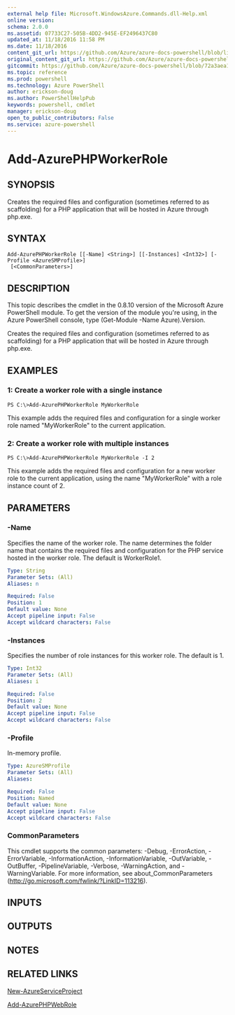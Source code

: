 ```yaml
---
external help file: Microsoft.WindowsAzure.Commands.dll-Help.xml
online version: 
schema: 2.0.0
ms.assetid: 07733C27-505B-4DD2-945E-EF2496437C80
updated_at: 11/18/2016 11:58 PM
ms.date: 11/18/2016
content_git_url: https://github.com/Azure/azure-docs-powershell/blob/live/azureps-cmdlets-docs/ServiceManagement/Azure.Compute/v2.1.0/Add-AzurePHPWorkerRole.md
original_content_git_url: https://github.com/Azure/azure-docs-powershell/blob/live/azureps-cmdlets-docs/ServiceManagement/Azure.Compute/v2.1.0/Add-AzurePHPWorkerRole.md
gitcommit: https://github.com/Azure/azure-docs-powershell/blob/72a3aea1f1ed5e83ed5c6c8596a219daeabbbe22/azureps-cmdlets-docs/ServiceManagement/Azure.Compute/v2.1.0/Add-AzurePHPWorkerRole.md
ms.topic: reference
ms.prod: powershell
ms.technology: Azure PowerShell
author: erickson-doug
ms.author: PowerShellHelpPub
keywords: powershell, cmdlet
manager: erickson-doug
open_to_public_contributors: False
ms.service: azure-powershell
---
```


# Add-AzurePHPWorkerRole

## SYNOPSIS
Creates the required files and configuration (sometimes referred to as scaffolding) for a PHP application that will be hosted in Azure through php.exe.

## SYNTAX

```
Add-AzurePHPWorkerRole [[-Name] <String>] [[-Instances] <Int32>] [-Profile <AzureSMProfile>]
 [<CommonParameters>]
```

## DESCRIPTION
This topic describes the cmdlet in the 0.8.10 version of the Microsoft Azure PowerShell module.
To get the version of the module you're using, in the Azure PowerShell console, type (Get-Module -Name Azure).Version.

Creates the required files and configuration (sometimes referred to as scaffolding) for a PHP application that will be hosted in Azure through php.exe.

## EXAMPLES

### 1: Create a worker role with a single instance
```
PS C:\>Add-AzurePHPWorkerRole MyWorkerRole
```

This example adds the required files and configuration for a single worker role named "MyWorkerRole" to the current application.

### 2: Create a worker role with multiple instances
```
PS C:\>Add-AzurePHPWorkerRole MyWorkerRole -I 2
```

This example adds the required files and configuration for a new worker role to the current application, using the name "MyWorkerRole" with a role instance count of 2.

## PARAMETERS

### -Name
Specifies the name of the worker role.
The name determines the folder name that contains the required files and configuration for the PHP service hosted in the worker role.
The default is WorkerRole1.

```yaml
Type: String
Parameter Sets: (All)
Aliases: n

Required: False
Position: 1
Default value: None
Accept pipeline input: False
Accept wildcard characters: False
```

### -Instances
Specifies the number of role instances for this worker role.
The default is 1.

```yaml
Type: Int32
Parameter Sets: (All)
Aliases: i

Required: False
Position: 2
Default value: None
Accept pipeline input: False
Accept wildcard characters: False
```

### -Profile
In-memory profile.

```yaml
Type: AzureSMProfile
Parameter Sets: (All)
Aliases: 

Required: False
Position: Named
Default value: None
Accept pipeline input: False
Accept wildcard characters: False
```

### CommonParameters
This cmdlet supports the common parameters: -Debug, -ErrorAction, -ErrorVariable, -InformationAction, -InformationVariable, -OutVariable, -OutBuffer, -PipelineVariable, -Verbose, -WarningAction, and -WarningVariable. For more information, see about_CommonParameters (http://go.microsoft.com/fwlink/?LinkID=113216).

## INPUTS

## OUTPUTS

## NOTES

## RELATED LINKS

[New-AzureServiceProject](xref:ServiceManagement/Azure.Compute/v2.1.0/New-AzureServiceProject.md)

[Add-AzurePHPWebRole](xref:ServiceManagement/Azure.Compute/v2.1.0/Add-AzurePHPWebRole.md)


